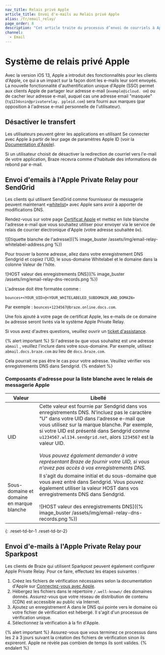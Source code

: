 ```yaml
---
nav_title: Relais privé Apple
article_title: Envoi d'e-mails au Relais privé Apple
alias: /fr/email_relay/
page_order: 8
description: "Cet article traite du processus d’envoi de courriels à Apple Private Relay. Cela permettra aux utilisateurs de Sendgrid de mettre en liste blanche sans avoir à faire de modifications DNS."
channel:
  - Email
---
```


# Système de relais privé Apple

Avec la version iOS 13, Apple a introduit des fonctionnalités pour les clients d'Apple, ce qui a un impact sur la façon dont les e-mails leur sont envoyés. La nouvelle fonctionnalité d'authentification unique d'Apple (SSO) permet aux clients Apple de partager leur adresse e-mail (`exemple@icloud. om`) ou de cacher leur adresse e-mail, auquel cas une adresse email "masquée" (`tq1234snin@privaterelay. ppleid.com`) sera fourni aux marques (par opposition à l'adresse e-mail personnelle de l'utilisateur).

## Désactiver le transfert

Les utilisateurs peuvent gérer les applications en utilisant Se connecter avec Apple à partir de leur page de paramètres Apple ID (voir la [Documentation d'Apple](https://support.apple.com/en-us/HT210426)).

Si un utilisateur choisit de désactiver la redirection de courriel vers l'e-mail de votre application, Braze recevra comme d'habitude des informations de rebond par e-mail.

## Envoi d'emails à l'Apple Private Relay pour SendGrid

Les clients qui utilisent SendGrid comme fournisseur de messagerie peuvent maintenant «[whitelist](https://help.apple.com/developer-account/?lang=en#/devf822fb8fc)» avec Apple sans avoir à apporter de modifications DNS.

Rendez-vous sur votre page [Certificat Apple](https://help.apple.com/developer-account/?lang=en#/devf822fb8fc) et mettez en liste blanche l'adresse e-mail que vous souhaitez utiliser pour envoyer via le service de relais de courrier électronique d'Apple (votre adresse souhaitée `De`).

![Etiquette blanche de l'adresse]({% image_buster /assets/img/email-relay-whitelabel-address.png %})

Pour trouver la bonne adresse, allez dans votre enregistrement DNS Sendgrid et copiez l'UID, le sous-domaine Whitelabel et le domaine dans la colonne Valeur de l'hôte.

![HOST valeur des enregistrements DNS]({% image_buster /assets/img/email-relay-dns-records.png %})

L'adresse doit être formatée comme :

`bounces+<YOUR_UID>@<YOUR_WHITELABELED_SUBDOMAIN_AND_DOMAIN>`

Par exemple : `bounces+1234567@braze.online.docs.com`.

Une fois ajouté à votre page de certificat Apple, les e-mails de ce domaine `De` adresse seront livrés via le système Apple Private Relay.

Si vous avez d'autres questions, veuillez ouvrir un [ticket d'assistance]({{site.baseurl}}/braze_support/).

{% alert important %}
Si l'adresse `De` que vous souhaitez est une adresse `abmail` , veuillez l'inclure dans votre sous-domaine. Par exemple, utilisez `abmail.docs.braze.com` au lieu de `docs.braze.com`.

Cela pourrait ne pas être le cas pour votre adresse. Veuillez vérifier vos enregistrements DNS dans Sendgrid.
{% endalert %}

### Composants d'adresse pour la liste blanche avec le relais de messagerie Apple

| Valeur                                    | Libellé                                                                                                                                                                                                                                                                                                                                                                                                                                                                   |
| ----------------------------------------- | ------------------------------------------------------------------------------------------------------------------------------------------------------------------------------------------------------------------------------------------------------------------------------------------------------------------------------------------------------------------------------------------------------------------------------------------------------------------------- |
| UID                                       | Cette valeur est fournie par Sendgrid dans vos enregistrements DNS. N'incluez pas le caractère "U" dans votre UID dans l'adresse e-mail que vous utilisez sur la marque blanche. Par exemple, si votre UID est présenté dans Sendgrid comme `u1234567.wl134.sendgrid.net`, alors `1234567` est la valeur UID. <br> <br> _Vous pouvez également demander à votre représentant Braze de fournir votre UID, si vous n'avez pas accès à vos enregistrements DNS._ |
| Sous-domaine et domaine en marque blanche | Il s'agit du domaine initial et du sous-domaine que vous avez entré dans Sendgrid. Vous pouvez également utiliser la valeur HOST dans vos enregistrements DNS dans Sendgrid. <br> <br> ![HOST valeur des enregistrements DNS]({% image_buster /assets/img/email-relay-dns-records.png %})                                                                                                                                                                     |
{: .reset-td-br-1 .reset-td-br-2}

## Envoi d'e-mails à l'Apple Private Relay pour Sparkpost

Les clients de Braze qui utilisent Sparkpost peuvent également configurer Apple Private Relay. Pour ce faire, effectuez les étapes suivantes :

1. Créez les fichiers de vérification nécessaires selon la documentation d'Apple sur [Connectez-vous avec Apple](https://developer.apple.com/sign-in-with-apple/get-started/).
2. Hébergez les fichiers dans le répertoire `/.well-known/` des domaines donnés. Assurez-vous que votre réseau de distribution de contenu (CDN) est accessible au public via Internet.
3. Ajoutez un enregistrement A dans le DNS qui pointe vers le domaine où votre fichier de vérification est hébergé. Il s'agit d'un processus de vérification unique.
4. Sélectionnez la vérification à la fin d'Apple.

{% alert important %}
Assurez-vous que vous terminez ce processus dans les 2 à 3 jours suivant la création des fichiers de vérification sinon ils expireront. Apple ne révèle pas combien de temps ils sont valides.
{% endalert %}